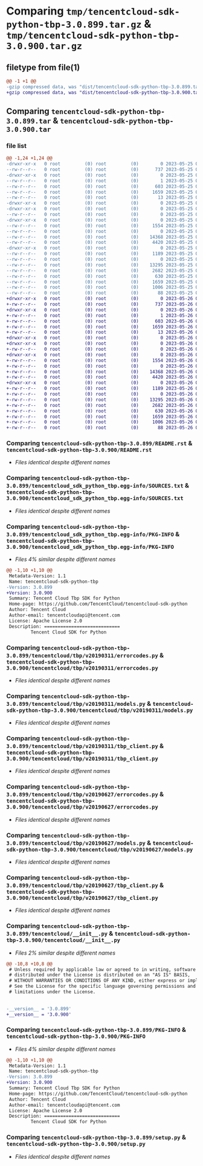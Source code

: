 # Comparing `tmp/tencentcloud-sdk-python-tbp-3.0.899.tar.gz` & `tmp/tencentcloud-sdk-python-tbp-3.0.900.tar.gz`

## filetype from file(1)

```diff
@@ -1 +1 @@
-gzip compressed data, was "dist/tencentcloud-sdk-python-tbp-3.0.899.tar", last modified: Thu May 25 00:36:31 2023, max compression
+gzip compressed data, was "dist/tencentcloud-sdk-python-tbp-3.0.900.tar", last modified: Fri May 26 02:27:52 2023, max compression
```

## Comparing `tencentcloud-sdk-python-tbp-3.0.899.tar` & `tencentcloud-sdk-python-tbp-3.0.900.tar`

### file list

```diff
@@ -1,24 +1,24 @@
-drwxr-xr-x   0 root         (0) root         (0)        0 2023-05-25 00:36:31.000000 tencentcloud-sdk-python-tbp-3.0.899/
--rw-r--r--   0 root         (0) root         (0)      737 2023-05-25 00:36:31.000000 tencentcloud-sdk-python-tbp-3.0.899/README.rst
-drwxr-xr-x   0 root         (0) root         (0)        0 2023-05-25 00:36:31.000000 tencentcloud-sdk-python-tbp-3.0.899/tencentcloud_sdk_python_tbp.egg-info/
--rw-r--r--   0 root         (0) root         (0)        1 2023-05-25 00:36:31.000000 tencentcloud-sdk-python-tbp-3.0.899/tencentcloud_sdk_python_tbp.egg-info/dependency_links.txt
--rw-r--r--   0 root         (0) root         (0)      603 2023-05-25 00:36:31.000000 tencentcloud-sdk-python-tbp-3.0.899/tencentcloud_sdk_python_tbp.egg-info/SOURCES.txt
--rw-r--r--   0 root         (0) root         (0)     1659 2023-05-25 00:36:31.000000 tencentcloud-sdk-python-tbp-3.0.899/tencentcloud_sdk_python_tbp.egg-info/PKG-INFO
--rw-r--r--   0 root         (0) root         (0)       13 2023-05-25 00:36:31.000000 tencentcloud-sdk-python-tbp-3.0.899/tencentcloud_sdk_python_tbp.egg-info/top_level.txt
-drwxr-xr-x   0 root         (0) root         (0)        0 2023-05-25 00:36:31.000000 tencentcloud-sdk-python-tbp-3.0.899/tencentcloud/
-drwxr-xr-x   0 root         (0) root         (0)        0 2023-05-25 00:36:31.000000 tencentcloud-sdk-python-tbp-3.0.899/tencentcloud/tbp/
--rw-r--r--   0 root         (0) root         (0)        0 2023-05-25 00:36:31.000000 tencentcloud-sdk-python-tbp-3.0.899/tencentcloud/tbp/__init__.py
-drwxr-xr-x   0 root         (0) root         (0)        0 2023-05-25 00:36:31.000000 tencentcloud-sdk-python-tbp-3.0.899/tencentcloud/tbp/v20190311/
--rw-r--r--   0 root         (0) root         (0)     1554 2023-05-25 00:36:31.000000 tencentcloud-sdk-python-tbp-3.0.899/tencentcloud/tbp/v20190311/errorcodes.py
--rw-r--r--   0 root         (0) root         (0)        0 2023-05-25 00:36:31.000000 tencentcloud-sdk-python-tbp-3.0.899/tencentcloud/tbp/v20190311/__init__.py
--rw-r--r--   0 root         (0) root         (0)    14368 2023-05-25 00:36:31.000000 tencentcloud-sdk-python-tbp-3.0.899/tencentcloud/tbp/v20190311/models.py
--rw-r--r--   0 root         (0) root         (0)     4420 2023-05-25 00:36:31.000000 tencentcloud-sdk-python-tbp-3.0.899/tencentcloud/tbp/v20190311/tbp_client.py
-drwxr-xr-x   0 root         (0) root         (0)        0 2023-05-25 00:36:31.000000 tencentcloud-sdk-python-tbp-3.0.899/tencentcloud/tbp/v20190627/
--rw-r--r--   0 root         (0) root         (0)     1189 2023-05-25 00:36:31.000000 tencentcloud-sdk-python-tbp-3.0.899/tencentcloud/tbp/v20190627/errorcodes.py
--rw-r--r--   0 root         (0) root         (0)        0 2023-05-25 00:36:31.000000 tencentcloud-sdk-python-tbp-3.0.899/tencentcloud/tbp/v20190627/__init__.py
--rw-r--r--   0 root         (0) root         (0)    13295 2023-05-25 00:36:31.000000 tencentcloud-sdk-python-tbp-3.0.899/tencentcloud/tbp/v20190627/models.py
--rw-r--r--   0 root         (0) root         (0)     2682 2023-05-25 00:36:31.000000 tencentcloud-sdk-python-tbp-3.0.899/tencentcloud/tbp/v20190627/tbp_client.py
--rw-r--r--   0 root         (0) root         (0)      630 2023-05-25 00:36:31.000000 tencentcloud-sdk-python-tbp-3.0.899/tencentcloud/__init__.py
--rw-r--r--   0 root         (0) root         (0)     1659 2023-05-25 00:36:31.000000 tencentcloud-sdk-python-tbp-3.0.899/PKG-INFO
--rw-r--r--   0 root         (0) root         (0)     1006 2023-05-25 00:36:31.000000 tencentcloud-sdk-python-tbp-3.0.899/setup.py
--rw-r--r--   0 root         (0) root         (0)       88 2023-05-25 00:36:31.000000 tencentcloud-sdk-python-tbp-3.0.899/setup.cfg
+drwxr-xr-x   0 root         (0) root         (0)        0 2023-05-26 02:27:52.000000 tencentcloud-sdk-python-tbp-3.0.900/
+-rw-r--r--   0 root         (0) root         (0)      737 2023-05-26 02:27:52.000000 tencentcloud-sdk-python-tbp-3.0.900/README.rst
+drwxr-xr-x   0 root         (0) root         (0)        0 2023-05-26 02:27:52.000000 tencentcloud-sdk-python-tbp-3.0.900/tencentcloud_sdk_python_tbp.egg-info/
+-rw-r--r--   0 root         (0) root         (0)        1 2023-05-26 02:27:52.000000 tencentcloud-sdk-python-tbp-3.0.900/tencentcloud_sdk_python_tbp.egg-info/dependency_links.txt
+-rw-r--r--   0 root         (0) root         (0)      603 2023-05-26 02:27:52.000000 tencentcloud-sdk-python-tbp-3.0.900/tencentcloud_sdk_python_tbp.egg-info/SOURCES.txt
+-rw-r--r--   0 root         (0) root         (0)     1659 2023-05-26 02:27:52.000000 tencentcloud-sdk-python-tbp-3.0.900/tencentcloud_sdk_python_tbp.egg-info/PKG-INFO
+-rw-r--r--   0 root         (0) root         (0)       13 2023-05-26 02:27:52.000000 tencentcloud-sdk-python-tbp-3.0.900/tencentcloud_sdk_python_tbp.egg-info/top_level.txt
+drwxr-xr-x   0 root         (0) root         (0)        0 2023-05-26 02:27:52.000000 tencentcloud-sdk-python-tbp-3.0.900/tencentcloud/
+drwxr-xr-x   0 root         (0) root         (0)        0 2023-05-26 02:27:52.000000 tencentcloud-sdk-python-tbp-3.0.900/tencentcloud/tbp/
+-rw-r--r--   0 root         (0) root         (0)        0 2023-05-26 02:27:52.000000 tencentcloud-sdk-python-tbp-3.0.900/tencentcloud/tbp/__init__.py
+drwxr-xr-x   0 root         (0) root         (0)        0 2023-05-26 02:27:52.000000 tencentcloud-sdk-python-tbp-3.0.900/tencentcloud/tbp/v20190311/
+-rw-r--r--   0 root         (0) root         (0)     1554 2023-05-26 02:27:52.000000 tencentcloud-sdk-python-tbp-3.0.900/tencentcloud/tbp/v20190311/errorcodes.py
+-rw-r--r--   0 root         (0) root         (0)        0 2023-05-26 02:27:52.000000 tencentcloud-sdk-python-tbp-3.0.900/tencentcloud/tbp/v20190311/__init__.py
+-rw-r--r--   0 root         (0) root         (0)    14368 2023-05-26 02:27:52.000000 tencentcloud-sdk-python-tbp-3.0.900/tencentcloud/tbp/v20190311/models.py
+-rw-r--r--   0 root         (0) root         (0)     4420 2023-05-26 02:27:52.000000 tencentcloud-sdk-python-tbp-3.0.900/tencentcloud/tbp/v20190311/tbp_client.py
+drwxr-xr-x   0 root         (0) root         (0)        0 2023-05-26 02:27:52.000000 tencentcloud-sdk-python-tbp-3.0.900/tencentcloud/tbp/v20190627/
+-rw-r--r--   0 root         (0) root         (0)     1189 2023-05-26 02:27:52.000000 tencentcloud-sdk-python-tbp-3.0.900/tencentcloud/tbp/v20190627/errorcodes.py
+-rw-r--r--   0 root         (0) root         (0)        0 2023-05-26 02:27:52.000000 tencentcloud-sdk-python-tbp-3.0.900/tencentcloud/tbp/v20190627/__init__.py
+-rw-r--r--   0 root         (0) root         (0)    13295 2023-05-26 02:27:52.000000 tencentcloud-sdk-python-tbp-3.0.900/tencentcloud/tbp/v20190627/models.py
+-rw-r--r--   0 root         (0) root         (0)     2682 2023-05-26 02:27:52.000000 tencentcloud-sdk-python-tbp-3.0.900/tencentcloud/tbp/v20190627/tbp_client.py
+-rw-r--r--   0 root         (0) root         (0)      630 2023-05-26 02:27:52.000000 tencentcloud-sdk-python-tbp-3.0.900/tencentcloud/__init__.py
+-rw-r--r--   0 root         (0) root         (0)     1659 2023-05-26 02:27:52.000000 tencentcloud-sdk-python-tbp-3.0.900/PKG-INFO
+-rw-r--r--   0 root         (0) root         (0)     1006 2023-05-26 02:27:52.000000 tencentcloud-sdk-python-tbp-3.0.900/setup.py
+-rw-r--r--   0 root         (0) root         (0)       88 2023-05-26 02:27:52.000000 tencentcloud-sdk-python-tbp-3.0.900/setup.cfg
```

### Comparing `tencentcloud-sdk-python-tbp-3.0.899/README.rst` & `tencentcloud-sdk-python-tbp-3.0.900/README.rst`

 * *Files identical despite different names*

### Comparing `tencentcloud-sdk-python-tbp-3.0.899/tencentcloud_sdk_python_tbp.egg-info/SOURCES.txt` & `tencentcloud-sdk-python-tbp-3.0.900/tencentcloud_sdk_python_tbp.egg-info/SOURCES.txt`

 * *Files identical despite different names*

### Comparing `tencentcloud-sdk-python-tbp-3.0.899/tencentcloud_sdk_python_tbp.egg-info/PKG-INFO` & `tencentcloud-sdk-python-tbp-3.0.900/tencentcloud_sdk_python_tbp.egg-info/PKG-INFO`

 * *Files 4% similar despite different names*

```diff
@@ -1,10 +1,10 @@
 Metadata-Version: 1.1
 Name: tencentcloud-sdk-python-tbp
-Version: 3.0.899
+Version: 3.0.900
 Summary: Tencent Cloud Tbp SDK for Python
 Home-page: https://github.com/TencentCloud/tencentcloud-sdk-python
 Author: Tencent Cloud
 Author-email: tencentcloudapi@tencent.com
 License: Apache License 2.0
 Description: ============================
         Tencent Cloud SDK for Python
```

### Comparing `tencentcloud-sdk-python-tbp-3.0.899/tencentcloud/tbp/v20190311/errorcodes.py` & `tencentcloud-sdk-python-tbp-3.0.900/tencentcloud/tbp/v20190311/errorcodes.py`

 * *Files identical despite different names*

### Comparing `tencentcloud-sdk-python-tbp-3.0.899/tencentcloud/tbp/v20190311/models.py` & `tencentcloud-sdk-python-tbp-3.0.900/tencentcloud/tbp/v20190311/models.py`

 * *Files identical despite different names*

### Comparing `tencentcloud-sdk-python-tbp-3.0.899/tencentcloud/tbp/v20190311/tbp_client.py` & `tencentcloud-sdk-python-tbp-3.0.900/tencentcloud/tbp/v20190311/tbp_client.py`

 * *Files identical despite different names*

### Comparing `tencentcloud-sdk-python-tbp-3.0.899/tencentcloud/tbp/v20190627/errorcodes.py` & `tencentcloud-sdk-python-tbp-3.0.900/tencentcloud/tbp/v20190627/errorcodes.py`

 * *Files identical despite different names*

### Comparing `tencentcloud-sdk-python-tbp-3.0.899/tencentcloud/tbp/v20190627/models.py` & `tencentcloud-sdk-python-tbp-3.0.900/tencentcloud/tbp/v20190627/models.py`

 * *Files identical despite different names*

### Comparing `tencentcloud-sdk-python-tbp-3.0.899/tencentcloud/tbp/v20190627/tbp_client.py` & `tencentcloud-sdk-python-tbp-3.0.900/tencentcloud/tbp/v20190627/tbp_client.py`

 * *Files identical despite different names*

### Comparing `tencentcloud-sdk-python-tbp-3.0.899/tencentcloud/__init__.py` & `tencentcloud-sdk-python-tbp-3.0.900/tencentcloud/__init__.py`

 * *Files 2% similar despite different names*

```diff
@@ -10,8 +10,8 @@
 # Unless required by applicable law or agreed to in writing, software
 # distributed under the License is distributed on an "AS IS" BASIS,
 # WITHOUT WARRANTIES OR CONDITIONS OF ANY KIND, either express or implied.
 # See the License for the specific language governing permissions and
 # limitations under the License.
 
 
-__version__ = '3.0.899'
+__version__ = '3.0.900'
```

### Comparing `tencentcloud-sdk-python-tbp-3.0.899/PKG-INFO` & `tencentcloud-sdk-python-tbp-3.0.900/PKG-INFO`

 * *Files 4% similar despite different names*

```diff
@@ -1,10 +1,10 @@
 Metadata-Version: 1.1
 Name: tencentcloud-sdk-python-tbp
-Version: 3.0.899
+Version: 3.0.900
 Summary: Tencent Cloud Tbp SDK for Python
 Home-page: https://github.com/TencentCloud/tencentcloud-sdk-python
 Author: Tencent Cloud
 Author-email: tencentcloudapi@tencent.com
 License: Apache License 2.0
 Description: ============================
         Tencent Cloud SDK for Python
```

### Comparing `tencentcloud-sdk-python-tbp-3.0.899/setup.py` & `tencentcloud-sdk-python-tbp-3.0.900/setup.py`

 * *Files identical despite different names*

